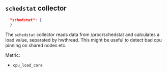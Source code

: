 ## `schedstat` collector
```json
  "schedstat": {
  }
```

The `schedstat` collector reads data from /proc/schedstat and calculates a load value, separated by hwthread. This might be useful to detect bad cpu pinning on shared nodes etc. 

Metric:
- `cpu_load_core`
